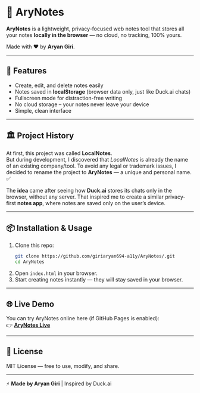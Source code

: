 # 📝 AryNotes

**AryNotes** is a lightweight, privacy-focused web notes tool that stores all your notes **locally in the browser** — no cloud, no tracking, 100% yours.

Made with ❤️ by **Aryan Giri**.

---

## 🚀 Features
- Create, edit, and delete notes easily
- Notes saved in **localStorage** (browser data only, just like Duck.ai chats)
- Fullscreen mode for distraction-free writing
- No cloud storage – your notes never leave your device
- Simple, clean interface

---

## 🏛️ Project History

At first, this project was called **LocalNotes**.  
But during development, I discovered that *LocalNotes* is already the name of an existing company/tool. To avoid any legal or trademark issues, I decided to rename the project to **AryNotes** — a unique and personal name. ✅

The **idea** came after seeing how **Duck.ai** stores its chats only in the browser, without any server. That inspired me to create a similar privacy-first **notes app**, where notes are saved only on the user’s device.

---

## 📦 Installation & Usage

1. Clone this repo:
   ```bash
   git clone https://github.com/giriaryan694-a11y/AryNotes/.git
   cd AryNotes
   ```
2. Open `index.html` in your browser.  
3. Start creating notes instantly — they will stay saved in your browser.

---

## 🌐 Live Demo
You can try AryNotes online here (if GitHub Pages is enabled):  
👉 **[AryNotes Live](https://giriaryan694-a11y.github.io/AryNotes)**

---

## 📜 License
MIT License — free to use, modify, and share.

---

⚡ **Made by Aryan Giri** | Inspired by Duck.ai

